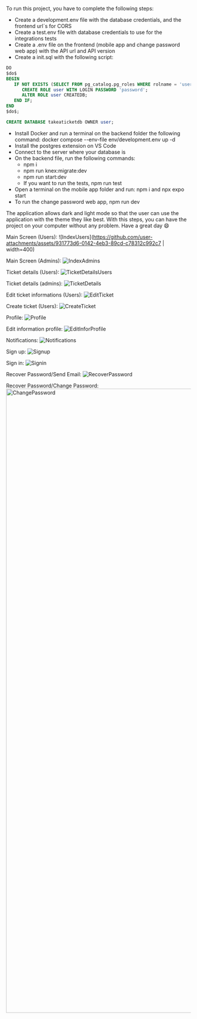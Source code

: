 To run this project, you have to complete the following steps:

- Create a development.env file with the database credentials, and the frontend url´s for CORS
- Create a test.env file with database credentials to use for the integrations tests
- Create a .env file on the frontend (mobile app and change password web app) with the API url and API version
- Create a init.sql with the following script:

```sql
DO
$do$
BEGIN
   IF NOT EXISTS (SELECT FROM pg_catalog.pg_roles WHERE rolname = 'user') THEN
      CREATE ROLE user WITH LOGIN PASSWORD 'password';
      ALTER ROLE user CREATEDB;
   END IF;
END
$do$;

CREATE DATABASE takeaticketdb OWNER user;
```

- Install Docker and run a terminal on the backend folder the following command: docker compose --env-file env/development.env up -d
- Install the postgres extension on VS Code
- Connect to the server where your database is
- On the backend file, run the following commands:
  - npm i
  - npm run knex:migrate:dev
  - npm run start:dev
  - If you want to run the tests, npm run test
- Open a terminal on the mobile app folder and run: npm i and npx expo start
- To run the change password web app, npm run dev

The application allows dark and light mode so that the user can use the application with the theme they like best.
With this steps, you can have the project on your computer without any problem. Have a great day 😄

Main Screen (Users):
![IndexUsers](https://github.com/user-attachments/assets/931773d6-0142-4eb3-89cd-c78312c992c7 | width=400)

Main Screen (Admins):
![IndexAdmins](https://github.com/user-attachments/assets/cae095de-ee4d-4b6e-af1e-1f2dcf41265b)

Ticket details (Users):
![TicketDetailsUsers](https://github.com/user-attachments/assets/2f090455-0f54-4d55-a925-681d9ac6a6f1)

Ticket details (admins):
![TicketDetails](https://github.com/user-attachments/assets/7eec03ab-71ae-4259-b359-33c47d274d04)

Edit ticket informations (Users):
![EditTicket](https://github.com/user-attachments/assets/7fd7d1b9-4642-45ab-84e7-07aec52d5ea1)

Create ticket (Users):
![CreateTicket](https://github.com/user-attachments/assets/2f6087ee-37d6-4f48-8c2a-fbd4f5585d62)

Profile:
![Profile](https://github.com/user-attachments/assets/4dbf153c-5076-4fd8-a0d6-906a3b3f043e)

Edit information profile:
![EditInforProfile](https://github.com/user-attachments/assets/45bdf2e1-cb05-480d-980b-532e1050c146)

Notifications:
![Notifications](https://github.com/user-attachments/assets/362d8beb-a4b1-4146-b182-90bd7b2d4703)

Sign up:
![Signup](https://github.com/user-attachments/assets/91aa3282-268a-4533-aac9-a8bb2614d5e1)

Sign in:
![Signin](https://github.com/user-attachments/assets/ec974fe8-aeed-4b5b-8a06-540e05555e71)

Recover Password/Send Email:
![RecoverPassword](https://github.com/user-attachments/assets/8593a909-95ca-47ff-91b3-1b732c1f59ff)

Recover Password/Change Password:
<img width="1704" alt="ChangePassword" src="https://github.com/user-attachments/assets/78687135-125d-42ab-aa1c-84a258bac111" />





